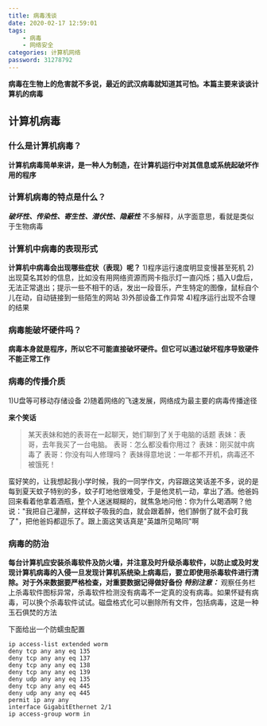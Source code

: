 ```yaml
---
title: 病毒浅谈
date: 2020-02-17 12:59:01
tags: 
	- 病毒
	- 网络安全
categories: 计算机网络
password: 31278792
---
```

**病毒在生物上的危害就不多说，最近的武汉病毒就知道其可怕。本篇主要来谈谈计算机的病毒**
## 计算机病毒
### 什么是计算机病毒？
**计算机病毒简单来讲，是一种人为制造，在计算机运行中对其信息或系统起破坏作用的程序**

<!--more-->

### 计算机病毒的特点是什么？
***破坏性、传染性、寄生性、潜伏性、隐蔽性***
不多解释，从字面意思，看就是类似于生物病毒

### 计算机中病毒的表现形式
**计算机中病毒会出现哪些症状（表现）呢？**
1)程序运行速度明显变慢甚至死机
2)出现莫名其妙的信息，比如没有用网络资源而网卡指示灯一直闪烁；插入U盘后，无法正常退出；提示一些不相干的话，发出一段音乐，产生特定的图像，鼠标自个儿在动，自动链接到一些陌生的网站
3)外部设备工作异常
4)程序运行出现不合理的结果

### 病毒能破坏硬件吗？
**病毒本身就是程序，所以它不可能直接破坏硬件。但它可以通过破坏程序导致硬件不能正常工作**

### 病毒的传播介质
1)U盘等可移动存储设备
2)随着网络的飞速发展，网络成为最主要的病毒传播途径

**来个笑话**
>某天表妹和她的表哥在一起聊天，她们聊到了关于电脑的话题
>表妹：表哥，去年我买了一台电脑。
>表哥：怎么都没看你用过？
>表妹：刚买就中病毒了
>表哥：你没有叫人修理吗？
>表妹得意地说：一年都不开机，病毒还不被饿死！

  蛮好笑的，让我想起我小学时候，我的一同学作文，内容跟这笑话差不多，说的是每到夏天蚊子特别的多，蚊子盯地他很难受，于是他灵机一动，拿出了酒。他爸妈回来看着他拿着酒瓶，整个人迷迷糊糊的，就焦急地问他：你为什么喝酒啊？他说："我把自己灌醉，这样蚊子吸我的血，就会跟着醉，他们醉倒了就不会盯我了"，把他爸妈都逗乐了。跟上面这笑话真是"英雄所见略同"啊

### 病毒的防治
**每台计算机应安装杀毒软件及防火墙，并注意及时升级杀毒软件，以防止或及时发现计算机病毒的入侵一旦发现计算机系统染上病毒后，要立即使用杀毒软件进行清除。对于外来数据要严格检查，对重要数据记得做好备份**
***特别注意：***
观察任务栏上杀毒软件图标异常，杀毒软件检测没有病毒不一定真的没有病毒。如果怀疑有病毒，可以换个杀毒软件试试。磁盘格式化可以删除所有文件，包括病毒，这是一种玉石俱焚的方法

下面给出一个防蠕虫配置
```
ip access-list extended worm
deny tcp any any eq 135
deny tcp any any eq 137
deny tcp any any eq 138
deny tcp any any eq 139
deny udp any any eq 135
deny tcp any any eq 445
deny udp any any eq 445
permit ip any any 
interface GigabitEthernet 2/1
ip access-group worm in 
```
